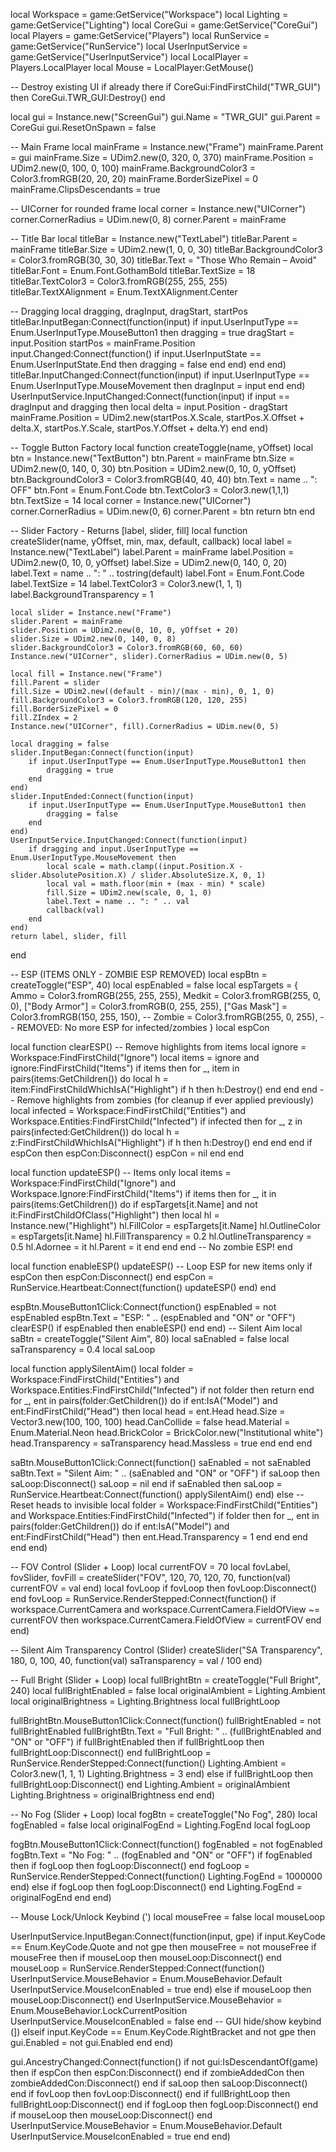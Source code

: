 local Workspace = game:GetService("Workspace")
local Lighting = game:GetService("Lighting")
local CoreGui = game:GetService("CoreGui")
local Players = game:GetService("Players")
local RunService = game:GetService("RunService")
local UserInputService = game:GetService("UserInputService")
local LocalPlayer = Players.LocalPlayer
local Mouse = LocalPlayer:GetMouse()

-- Destroy existing UI if already there
if CoreGui:FindFirstChild("TWR_GUI") then
    CoreGui.TWR_GUI:Destroy()
end

local gui = Instance.new("ScreenGui")
gui.Name = "TWR_GUI"
gui.Parent = CoreGui
gui.ResetOnSpawn = false

-- Main Frame
local mainFrame = Instance.new("Frame")
mainFrame.Parent = gui
mainFrame.Size = UDim2.new(0, 320, 0, 370)
mainFrame.Position = UDim2.new(0, 100, 0, 100)
mainFrame.BackgroundColor3 = Color3.fromRGB(20, 20, 20)
mainFrame.BorderSizePixel = 0
mainFrame.ClipsDescendants = true

-- UICorner for rounded frame
local corner = Instance.new("UICorner")
corner.CornerRadius = UDim.new(0, 8)
corner.Parent = mainFrame

-- Title Bar
local titleBar = Instance.new("TextLabel")
titleBar.Parent = mainFrame
titleBar.Size = UDim2.new(1, 0, 0, 30)
titleBar.BackgroundColor3 = Color3.fromRGB(30, 30, 30)
titleBar.Text = "Those Who Remain – Avoid"
titleBar.Font = Enum.Font.GothamBold
titleBar.TextSize = 18
titleBar.TextColor3 = Color3.fromRGB(255, 255, 255)
titleBar.TextXAlignment = Enum.TextXAlignment.Center

-- Dragging
local dragging, dragInput, dragStart, startPos
titleBar.InputBegan:Connect(function(input)
	if input.UserInputType == Enum.UserInputType.MouseButton1 then
		dragging = true
		dragStart = input.Position
		startPos = mainFrame.Position
		input.Changed:Connect(function()
			if input.UserInputState == Enum.UserInputState.End then dragging = false end
		end)
	end
end)
titleBar.InputChanged:Connect(function(input)
	if input.UserInputType == Enum.UserInputType.MouseMovement then dragInput = input end
end)
UserInputService.InputChanged:Connect(function(input)
	if input == dragInput and dragging then
		local delta = input.Position - dragStart
		mainFrame.Position = UDim2.new(startPos.X.Scale, startPos.X.Offset + delta.X, startPos.Y.Scale, startPos.Y.Offset + delta.Y)
	end
end)

-- Toggle Button Factory
local function createToggle(name, yOffset)
	local btn = Instance.new("TextButton")
	btn.Parent = mainFrame
	btn.Size = UDim2.new(0, 140, 0, 30)
	btn.Position = UDim2.new(0, 10, 0, yOffset)
	btn.BackgroundColor3 = Color3.fromRGB(40, 40, 40)
	btn.Text = name .. ": OFF"
	btn.Font = Enum.Font.Code
	btn.TextColor3 = Color3.new(1,1,1)
	btn.TextSize = 14
	local corner = Instance.new("UICorner")
	corner.CornerRadius = UDim.new(0, 6)
	corner.Parent = btn
	return btn
end

-- Slider Factory - Returns [label, slider, fill]
local function createSlider(name, yOffset, min, max, default, callback)
	local label = Instance.new("TextLabel")
	label.Parent = mainFrame
	label.Position = UDim2.new(0, 10, 0, yOffset)
	label.Size = UDim2.new(0, 140, 0, 20)
	label.Text = name .. ": " .. tostring(default)
	label.Font = Enum.Font.Code
	label.TextSize = 14
	label.TextColor3 = Color3.new(1, 1, 1)
	label.BackgroundTransparency = 1

	local slider = Instance.new("Frame")
	slider.Parent = mainFrame
	slider.Position = UDim2.new(0, 10, 0, yOffset + 20)
	slider.Size = UDim2.new(0, 140, 0, 8)
	slider.BackgroundColor3 = Color3.fromRGB(60, 60, 60)
	Instance.new("UICorner", slider).CornerRadius = UDim.new(0, 5)

	local fill = Instance.new("Frame")
	fill.Parent = slider
	fill.Size = UDim2.new((default - min)/(max - min), 0, 1, 0)
	fill.BackgroundColor3 = Color3.fromRGB(120, 120, 255)
	fill.BorderSizePixel = 0
	fill.ZIndex = 2
	Instance.new("UICorner", fill).CornerRadius = UDim.new(0, 5)

	local dragging = false
	slider.InputBegan:Connect(function(input)
		if input.UserInputType == Enum.UserInputType.MouseButton1 then
			dragging = true
		end
	end)
	slider.InputEnded:Connect(function(input)
		if input.UserInputType == Enum.UserInputType.MouseButton1 then
			dragging = false
		end
	end)
	UserInputService.InputChanged:Connect(function(input)
		if dragging and input.UserInputType == Enum.UserInputType.MouseMovement then
			local scale = math.clamp((input.Position.X - slider.AbsolutePosition.X) / slider.AbsoluteSize.X, 0, 1)
			local val = math.floor(min + (max - min) * scale)
			fill.Size = UDim2.new(scale, 0, 1, 0)
			label.Text = name .. ": " .. val
			callback(val)
		end
	end)
	return label, slider, fill
end

-- ESP (ITEMS ONLY - ZOMBIE ESP REMOVED)
local espBtn = createToggle("ESP", 40)
local espEnabled = false
local espTargets = {
    Ammo = Color3.fromRGB(255, 255, 255),
    Medkit = Color3.fromRGB(255, 0, 0),
    ["Body Armor"] = Color3.fromRGB(0, 255, 255),
    ["Gas Mask"] = Color3.fromRGB(150, 255, 150),
    -- Zombie = Color3.fromRGB(255, 0, 255), -- REMOVED: No more ESP for infected/zombies
}
local espCon

local function clearESP()
    -- Remove highlights from items
    local ignore = Workspace:FindFirstChild("Ignore")
    local items = ignore and ignore:FindFirstChild("Items")
    if items then
        for _, item in pairs(items:GetChildren()) do
            local h = item:FindFirstChildWhichIsA("Highlight")
            if h then h:Destroy() end
        end
    end
    -- Remove highlights from zombies (for cleanup if ever applied previously)
    local infected = Workspace:FindFirstChild("Entities") and Workspace.Entities:FindFirstChild("Infected")
    if infected then
        for _, z in pairs(infected:GetChildren()) do
            local h = z:FindFirstChildWhichIsA("Highlight")
            if h then h:Destroy() end
        end
    end
    if espCon then espCon:Disconnect() espCon = nil end
end

local function updateESP()
    -- Items only
    local items = Workspace:FindFirstChild("Ignore") and Workspace.Ignore:FindFirstChild("Items")
    if items then
        for _, it in pairs(items:GetChildren()) do
            if espTargets[it.Name] and not it:FindFirstChildOfClass("Highlight") then
                local hl = Instance.new("Highlight")
                hl.FillColor = espTargets[it.Name]
                hl.OutlineColor = espTargets[it.Name]
                hl.FillTransparency = 0.2
                hl.OutlineTransparency = 0.5
                hl.Adornee = it
                hl.Parent = it
            end
        end
    end
    -- No zombie ESP!
end

local function enableESP()
    updateESP()
    -- Loop ESP for new items only
    if espCon then espCon:Disconnect() end
    espCon = RunService.Heartbeat:Connect(function() updateESP() end)
end

espBtn.MouseButton1Click:Connect(function()
    espEnabled = not espEnabled
    espBtn.Text = "ESP: " .. (espEnabled and "ON" or "OFF")
    clearESP()
    if espEnabled then
        enableESP()
    end
end)
-- Silent Aim
local saBtn = createToggle("Silent Aim", 80)
local saEnabled = false
local saTransparency = 0.4
local saLoop

local function applySilentAim()
	local folder = Workspace:FindFirstChild("Entities") and Workspace.Entities:FindFirstChild("Infected")
	if not folder then return end
	for _, ent in pairs(folder:GetChildren()) do
		if ent:IsA("Model") and ent:FindFirstChild("Head") then
			local head = ent.Head
			head.Size = Vector3.new(100, 100, 100)
			head.CanCollide = false
			head.Material = Enum.Material.Neon
			head.BrickColor = BrickColor.new("Institutional white")
			head.Transparency = saTransparency
			head.Massless = true
		end
	end
end

saBtn.MouseButton1Click:Connect(function()
	saEnabled = not saEnabled
	saBtn.Text = "Silent Aim: " .. (saEnabled and "ON" or "OFF")
	if saLoop then saLoop:Disconnect() saLoop = nil end
	if saEnabled then
		saLoop = RunService.Heartbeat:Connect(function()
			applySilentAim()
		end)
	else
		-- Reset heads to invisible
		local folder = Workspace:FindFirstChild("Entities") and Workspace.Entities:FindFirstChild("Infected")
		if folder then
			for _, ent in pairs(folder:GetChildren()) do
				if ent:IsA("Model") and ent:FindFirstChild("Head") then
					ent.Head.Transparency = 1
				end
			end
		end
	end
end)

-- FOV Control (Slider + Loop)
local currentFOV = 70
local fovLabel, fovSlider, fovFill = createSlider("FOV", 120, 70, 120, 70, function(val)
	currentFOV = val
end)
local fovLoop
if fovLoop then fovLoop:Disconnect() end
fovLoop = RunService.RenderStepped:Connect(function()
	if workspace.CurrentCamera and workspace.CurrentCamera.FieldOfView ~= currentFOV then
		workspace.CurrentCamera.FieldOfView = currentFOV
	end
end)

-- Silent Aim Transparency Control (Slider)
createSlider("SA Transparency", 180, 0, 100, 40, function(val)
	saTransparency = val / 100
end)

-- Full Bright (Slider + Loop)
local fullBrightBtn = createToggle("Full Bright", 240)
local fullBrightEnabled = false
local originalAmbient = Lighting.Ambient
local originalBrightness = Lighting.Brightness
local fullBrightLoop

fullBrightBtn.MouseButton1Click:Connect(function()
    fullBrightEnabled = not fullBrightEnabled
    fullBrightBtn.Text = "Full Bright: " .. (fullBrightEnabled and "ON" or "OFF")
    if fullBrightEnabled then
        if fullBrightLoop then fullBrightLoop:Disconnect() end
        fullBrightLoop = RunService.RenderStepped:Connect(function()
            Lighting.Ambient = Color3.new(1, 1, 1)
            Lighting.Brightness = 3
        end)
    else
        if fullBrightLoop then fullBrightLoop:Disconnect() end
        Lighting.Ambient = originalAmbient
        Lighting.Brightness = originalBrightness
    end
end)

-- No Fog (Slider + Loop)
local fogBtn = createToggle("No Fog", 280)
local fogEnabled = false
local originalFogEnd = Lighting.FogEnd
local fogLoop

fogBtn.MouseButton1Click:Connect(function()
    fogEnabled = not fogEnabled
    fogBtn.Text = "No Fog: " .. (fogEnabled and "ON" or "OFF")
    if fogEnabled then
        if fogLoop then fogLoop:Disconnect() end
        fogLoop = RunService.RenderStepped:Connect(function()
            Lighting.FogEnd = 1000000
        end)
    else
        if fogLoop then fogLoop:Disconnect() end
        Lighting.FogEnd = originalFogEnd
    end
end)

-- Mouse Lock/Unlock Keybind (')
local mouseFree = false
local mouseLoop

UserInputService.InputBegan:Connect(function(input, gpe)
    if input.KeyCode == Enum.KeyCode.Quote and not gpe then
        mouseFree = not mouseFree
        if mouseFree then
            if mouseLoop then mouseLoop:Disconnect() end
            mouseLoop = RunService.RenderStepped:Connect(function()
                UserInputService.MouseBehavior = Enum.MouseBehavior.Default
                UserInputService.MouseIconEnabled = true
            end)
        else
            if mouseLoop then mouseLoop:Disconnect() end
            UserInputService.MouseBehavior = Enum.MouseBehavior.LockCurrentPosition
            UserInputService.MouseIconEnabled = false
        end
    -- GUI hide/show keybind (])
    elseif input.KeyCode == Enum.KeyCode.RightBracket and not gpe then
        gui.Enabled = not gui.Enabled
    end
end)

gui.AncestryChanged:Connect(function()
    if not gui:IsDescendantOf(game) then
        if espCon then espCon:Disconnect() end
        if zombieAddedCon then zombieAddedCon:Disconnect() end
        if saLoop then saLoop:Disconnect() end
        if fovLoop then fovLoop:Disconnect() end
        if fullBrightLoop then fullBrightLoop:Disconnect() end
        if fogLoop then fogLoop:Disconnect() end
        if mouseLoop then mouseLoop:Disconnect() end
        UserInputService.MouseBehavior = Enum.MouseBehavior.Default
        UserInputService.MouseIconEnabled = true
    end
end)
